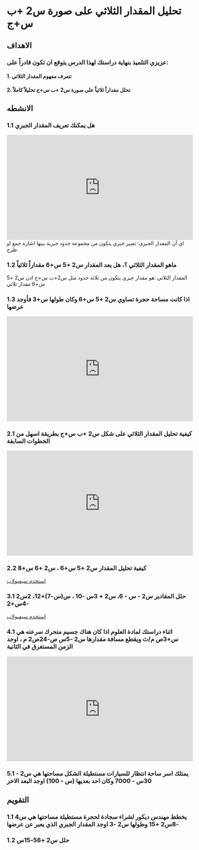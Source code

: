 # تحليل المقدار الثلاثي على صورة س2 +ب س+ج

## الاهداف

### عزيزي التلميذ بنهاية دراستك لهذا الدرس يتوقع ان تكون قادراً على:

#### 1. تتعرف مفهوم المقدار الثلاثي

#### 2. تحلل مقداراً ثلاثياً على صورة س2 +ب س+ج تحليلاً كاملاً

## الانشطه

### 1.1 هل يمكنك تعريف المقدار الجبري

<div style="position: relative; padding-bottom: 56.25%; height: 0; overflow: hidden; z-index: 0;">
  <iframe style="position: absolute; top: 0; left: 0; width: 100%; height: 100%;" src="https://www.youtube.com/embed/1f_GpYkp3ms" frameborder="0" allow="accelerometer; autoplay; clipboard-write; encrypted-media; gyroscope; picture-in-picture" allowfullscreen></iframe>
</div>
اي أن المقدار الجبري: تعبير جبري يتكون من مجموعة حدود جبرية بينها اشارة جمع او طرح

### 1.2 ماهو المقدار الثلاثي ؟، هل يعد المقدار س2 +5 س+6 مقداراً ثلاثياً

المقدار الثلاثي :هو مقدار جبري يتكون من ثلاثة حدود مثل س2+ب س+ج اذن س2 +5 س+6 مقدار ثلاثي

### 1.3 اذا كانت مساحة حجرة تساوي س2 +5 س+6 وكان طولها س+3 فأوجد عرضها

<div style="position: relative; padding-bottom: 56.25%; height: 0; overflow: hidden;">
  <iframe style="position: absolute; top: 0; left: 0; width: 100%; height: 100%;" src="https://www.youtube.com/embed/nlK8jQ1VdAY" frameborder="0" allow="accelerometer; autoplay; clipboard-write; encrypted-media; gyroscope; picture-in-picture" allowfullscreen></iframe>
</div>

### 2.1 كيفية تحليل المقدار الثلاثي على شكل س2 +ب س+ج بطريقة اسهل من الخطوات السابقة

<div style="position: relative; padding-bottom: 56.25%; height: 0; overflow: hidden;">
  <iframe style="position: absolute; top: 0; left: 0; width: 100%; height: 100%;" src="https://www.youtube.com/embed/uhA1DSCB6ZY" frameborder="0" allow="accelerometer; autoplay; clipboard-write; encrypted-media; gyroscope; picture-in-picture" allowfullscreen></iframe>
</div>

### 2.2 كيفية تحليل المقدار س2 +5 س+6 ، س2 +6 س+8

<a href="https://ar.symbolab.com/" target="_blank">استخدم سيمبولاب</a>

### 3.1 حلل المقادير س2 - س - 6، س2 + 3س -10 ، س(س-7)+12، 2س2 -4س+2

<a href="https://ar.symbolab.com/" target="_blank">استخدم سيمبولاب</a>

### 4.1 اثناء دراستك لمادة العلوم اذا كان هناك جسيم متحرك سرعته هي س+3ص م/ث ويقطع مسافة مقدارها س2 -5س ص-24ص2 م ، اوجد الزمن المستغرق في الثانية

<div style="position: relative; padding-bottom: 56.25%; height: 0; overflow: hidden;">
  <iframe style="position: absolute; top: 0; left: 0; width: 100%; height: 100%;" src="https://www.youtube.com/embed/lz-sasMilhg" frameborder="0" allow="accelerometer; autoplay; clipboard-write; encrypted-media; gyroscope; picture-in-picture" allowfullscreen></iframe>
</div>

### 5.1 يمتلك اسر ساحة انتظار للسيارات مستطيلة الشكل مساحتها هي س2 - 30س - 7000 وكان احد بعديها (س - 100) اوجد البعد الاخر

## التقويم

### 1.1 يخطط مهندس ديكور لشراء سجادة لحجرة مستطيلة مساحتها هي س4 -8س2 +15 وطولها س2 -3 اوجد المقدار الجبري الذي يعبر عن عرضها

### 1.2 حلل س2 +56-15س
